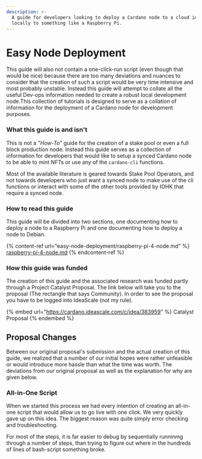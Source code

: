 ```yaml
---
description: >-
  A guide for developers looking to deploy a Cardano node to a cloud instance or
  locally to something like a Raspberry Pi.
---
```


# Easy Node Deployment

This guide will also not contain a one-click-run script (even though that would be nice) because there are too many deviations and nuances to consider that the creation of such a script would be very time intensive and most probably unstable. Instead this guide will attempt to collate all the useful Dev-ops information needed to create a robust local development node.This collection of tutorials is designed to serve as a collation of information for the deployment of a Cardano node for development purposes.&#x20;

### What this guide is and isn't

This is not a "_How-To"_ guide for the creation of a stake pool or even a full block production node. Instead this guide serves as a collection of information for developers that would like to setup a synced Cardano node to be able to mint NFTs or use any of the `cardano-cli` functions.

Most of the available literature is geared towards Stake Pool Operators, and  not towards developers who just want a synced node to make use of the cli functions or interact with some of the other tools provided by IOHK that require a synced node.

### How to read this guide

This guide will be divided into two sections, one documenting how to deploy a node to a Raspberry Pi and one documenting how to deploy a node to Debian.

{% content-ref url="easy-node-deployment/raspberry-pi-4-node.md" %}
[raspberry-pi-4-node.md](easy-node-deployment/raspberry-pi-4-node.md)
{% endcontent-ref %}

### How this guide was funded

The creation of this guide and the associated research was funded partly through a Project Catalyst Proposal. The link below will take you to the proposal (The rectangle that says Community). In order to see the proposal you have to be logged into IdeaScale (not my rule).

{% embed url="https://cardano.ideascale.com/c/idea/383959" %}
Catalyst Proposal
{% endembed %}

## Proposal Changes

Between our original proposal's submission and the actual creation of this guide, we realized that a number of our initial hopes were rather unfeasible or would introduce more hassle than what the time was worth. The deviations from our original proposal as well as the explanation for why are given below.

### All-in-One Script

When we started this process we had every intention of creating an all-in-one script that would allow us to go live with one click. We very quickly gave up on this idea. The biggest reason was quite simply error checking and troubleshooting.

For most of the steps, it is far easier to debug by sequentially runninmg through a number of steps, than trying to figure out where in the hundreds of lines of bash-script something broke.
